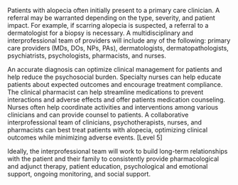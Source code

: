 Patients with alopecia often initially present to a primary care clinician. A referral may be warranted depending on the type, severity, and patient impact. For example, if scarring alopecia is suspected, a referral to a dermatologist for a biopsy is necessary. A multidisciplinary and interprofessional team of providers will include any of the following: primary care providers (MDs, DOs, NPs, PAs), dermatologists, dermatopathologists, psychiatrists, psychologists, pharmacists, and nurses.

An accurate diagnosis can optimize clinical management for patients and help reduce the psychosocial burden. Specialty nurses can help educate patients about expected outcomes and encourage treatment compliance. The clinical pharmacist can help streamline medications to prevent interactions and adverse effects and offer patients medication counseling. Nurses often help coordinate activities and interventions among various clinicians and can provide counsel to patients. A collaborative interprofessional team of clinicians, psychotherapists, nurses, and pharmacists can best treat patients with alopecia, optimizing clinical outcomes while minimizing adverse events. [Level 5]

Ideally, the interprofessional team will work to build long-term relationships with the patient and their family to consistently provide pharmacological and adjunct therapy, patient education, psychological and emotional support, ongoing monitoring, and social support.